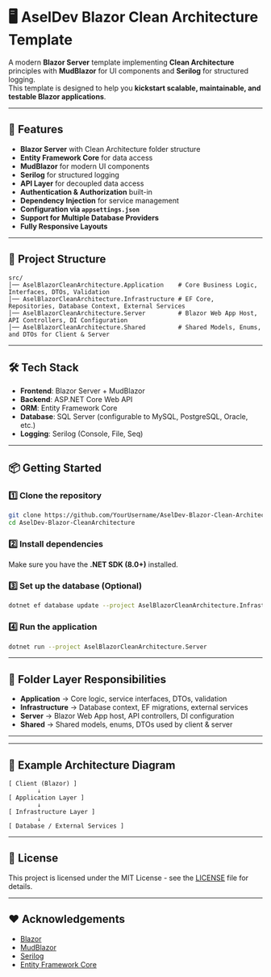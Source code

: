 # 🖥️ AselDev Blazor Clean Architecture Template

A modern **Blazor Server** template implementing **Clean Architecture** principles with **MudBlazor** for UI components and **Serilog** for structured logging.  
This template is designed to help you **kickstart scalable, maintainable, and testable Blazor applications**.

---

## 🚀 Features
- **Blazor Server** with Clean Architecture folder structure
- **Entity Framework Core** for data access
- **MudBlazor** for modern UI components
- **Serilog** for structured logging
- **API Layer** for decoupled data access
- **Authentication & Authorization** built-in
- **Dependency Injection** for service management
- **Configuration via `appsettings.json`**
- **Support for Multiple Database Providers**
- **Fully Responsive Layouts**

---

## 📂 Project Structure
```
src/
│── AselBlazorCleanArchitecture.Application    # Core Business Logic, Interfaces, DTOs, Validation
│── AselBlazorCleanArchitecture.Infrastructure # EF Core, Repositories, Database Context, External Services
│── AselBlazorCleanArchitecture.Server         # Blazor Web App Host, API Controllers, DI Configuration
│── AselBlazorCleanArchitecture.Shared         # Shared Models, Enums, and DTOs for Client & Server
```

---

## 🛠 Tech Stack
- **Frontend**: Blazor Server + MudBlazor  
- **Backend**: ASP.NET Core Web API  
- **ORM**: Entity Framework Core  
- **Database**: SQL Server (configurable to MySQL, PostgreSQL, Oracle, etc.)  
- **Logging**: Serilog (Console, File, Seq)  

---

## 📦 Getting Started

### 1️⃣ Clone the repository
```bash
git clone https://github.com/YourUsername/AselDev-Blazor-Clean-Architecture.git
cd AselDev-Blazor-CleanArchitecture
```

### 2️⃣ Install dependencies
Make sure you have the **.NET SDK (8.0+)** installed.

### 3️⃣ Set up the database (Optional)
```bash
dotnet ef database update --project AselBlazorCleanArchitecture.Infrastructure
```

### 4️⃣ Run the application
```bash
dotnet run --project AselBlazorCleanArchitecture.Server
```


---

## 🔄 Folder Layer Responsibilities
- **Application** → Core logic, service interfaces, DTOs, validation  
- **Infrastructure** → Database context, EF migrations, external services  
- **Server** → Blazor Web App host, API controllers, DI configuration  
- **Shared** → Shared models, enums, DTOs used by client & server  

---



---

## 📌 Example Architecture Diagram
```
[ Client (Blazor) ]
        ↓
[ Application Layer ]
        ↓
[ Infrastructure Layer ]
        ↓
[ Database / External Services ]
```

---

## 📝 License
This project is licensed under the MIT License - see the [LICENSE](LICENSE) file for details.

---

## ❤️ Acknowledgements
- [Blazor](https://dotnet.microsoft.com/apps/aspnet/web-apps/blazor)  
- [MudBlazor](https://mudblazor.com/)  
- [Serilog](https://serilog.net/)  
- [Entity Framework Core](https://learn.microsoft.com/en-us/ef/core/)  
